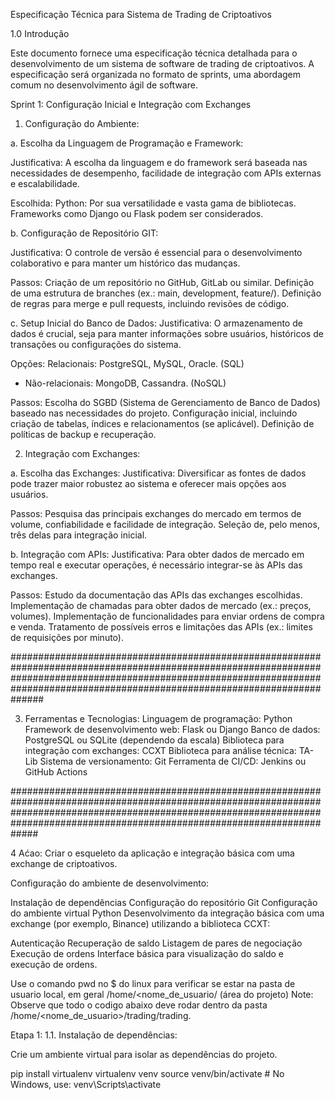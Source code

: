 Especificação Técnica para Sistema de Trading de Criptoativos

1.0 Introdução

Este documento fornece uma especificação técnica detalhada para o desenvolvimento de um sistema de software de trading de criptoativos. A especificação será organizada no formato de sprints, uma abordagem comum no desenvolvimento ágil de software.


Sprint 1: Configuração Inicial e Integração com Exchanges

1. Configuração do Ambiente:

a. Escolha da Linguagem de Programação e Framework:

Justificativa: A escolha da linguagem e do framework será baseada nas necessidades de desempenho, facilidade de integração com APIs externas e escalabilidade.

Escolhida: Python: Por sua versatilidade e vasta gama de bibliotecas. Frameworks como Django ou Flask podem ser considerados.

b. Configuração de Repositório GIT:

Justificativa: O controle de versão é essencial para o desenvolvimento colaborativo e para manter um histórico das mudanças.

Passos:
Criação de um repositório no GitHub, GitLab ou similar.
Definição de uma estrutura de branches (ex.: main, development, feature/<nome-da-feature>).
Definição de regras para merge e pull requests, incluindo revisões de código.

c. Setup Inicial do Banco de Dados:
Justificativa: O armazenamento de dados é crucial, seja para manter informações sobre usuários, históricos de transações ou configurações do sistema.

Opções:
Relacionais: PostgreSQL, MySQL, Oracle. (SQL)
* Não-relacionais: MongoDB, Cassandra. (NoSQL)

Passos:
Escolha do SGBD (Sistema de Gerenciamento de Banco de Dados) baseado nas necessidades do projeto.
Configuração inicial, incluindo criação de tabelas, índices e relacionamentos (se aplicável).
Definição de políticas de backup e recuperação.

2. Integração com Exchanges:
   
a. Escolha das Exchanges:
Justificativa: Diversificar as fontes de dados pode trazer maior robustez ao sistema e oferecer mais opções aos usuários.

Passos:
Pesquisa das principais exchanges do mercado em termos de volume, confiabilidade e facilidade de integração.
Seleção de, pelo menos, três delas para integração inicial.

b. Integração com APIs:
Justificativa: Para obter dados de mercado em tempo real e executar operações, é necessário integrar-se às APIs das exchanges.

Passos:
Estudo da documentação das APIs das exchanges escolhidas.
Implementação de chamadas para obter dados de mercado (ex.: preços, volumes).
Implementação de funcionalidades para enviar ordens de compra e venda.
Tratamento de possíveis erros e limitações das APIs (ex.: limites de requisições por minuto).
   
######################################################################################################################################################################################################################################

3. Ferramentas e Tecnologias:
Linguagem de programação: Python
Framework de desenvolvimento web: Flask ou Django
Banco de dados: PostgreSQL ou SQLite (dependendo da escala)
Biblioteca para integração com exchanges: CCXT
Biblioteca para análise técnica: TA-Lib
Sistema de versionamento: Git
Ferramenta de CI/CD: Jenkins ou GitHub Actions

#####################################################################################################################################################################################################################################


4 Aćao: Criar o esqueleto da aplicação e integração básica com uma exchange de criptoativos.

Configuração do ambiente de desenvolvimento:

Instalação de dependências
Configuração do repositório Git
Configuração do ambiente virtual Python
Desenvolvimento da integração básica com uma exchange (por exemplo, Binance) utilizando a biblioteca CCXT:

Autenticação
Recuperação de saldo
Listagem de pares de negociação
Execução de ordens
Interface básica para visualização do saldo e execução de ordens.

Use o comando pwd no $ do linux para verificar se estar na pasta de usuario local, em geral /home/<nome_de_usuario/ (área do projeto) 
Note: Observe que todo o codigo abaixo deve rodar dentro da pasta /home/<nome_de_usuario>/trading/trading. 

Etapa 1: 
1.1. Instalação de dependências:

Crie um ambiente virtual para isolar as dependências do projeto.

pip install virtualenv
virtualenv venv
source venv/bin/activate  # No Windows, use: venv\Scripts\activate


















